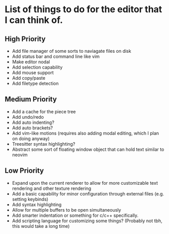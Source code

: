 # List of things to do for the editor that I can think of.

## High Priority
- Add file manager of some sorts to naviagate files on disk
- Add status bar and command line like vim
- Make editor nodal
- Add selection capability
- Add mouse support
- Add copy/paste
- Add filetype detection

## Medium Priority
- Add a cache for the piece tree
- Add undo/redo
- Add auto indenting?
- Add auto brackets?
- Add vim-like motions (requires also adding modal editing, which I plan on doing anyway)
- Treesitter syntax highlighting?
- Abstract some sort of floating window object that can hold text similar to neovim

## Low Priority
- Expand upon the current renderer to allow for more customizable text rendering and other texture rendering
- Add a basic capability for minor configuration through external files (e.g. setting keybinds)
- Add syntax highlighting
- Allow for multiple buffers to be open simultaneously
- Add smarter indentation or something for c/c++ specifically.
- Add scripting language for customizing some things? (Probably not tbh, this would take a long time)
